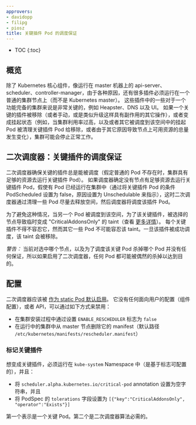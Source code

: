 ```yaml
---
approvers:
- davidopp
- filipg
- piosz
title: 关键插件 Pod 的调度保证
---
```


* TOC
{:toc}



## 概览

除了 Kubernetes 核心组件，像运行在 master 机器上的 api-server、scheduler、controller-manager，由于各种原因，还有很多插件必须运行在一个普通的集群节点上（而不是 Kubernetes master）。
这些插件中的一些对于一个功能完备的集群来说是非常关键的，例如 Heapster、DNS 以及 UI。
如果一个关键的插件被移除（或者手动，或是类似升级这样具有副作用的其它操作），或者变成挂起状态（例如，当集群利用率过高，以及或者其它被调度到该空间中的挂起 Pod 被清理关键插件 Pod 给移除，或者由于其它原因导致节点上可用资源的总量发生变化），集群可能会停止正常工作。



## 二次调度器：关键插件的调度保证

二次调度器确保关键的插件总是能被调度（假定普通的 Pod 不存在时，集群具有足够的资源去运行关键插件 Pod）。
如果调度器确定没有节点有足够资源去运行关键插件 Pod，假使有 Pod 已经运行在集群中（通过将关键插件 Pod 的条件 PodScheduled 设置为 false，原因设置为 Unschedulable  来指示），这时二次调度器通过清理一些 Pod 尽量去释放空间，然后调度器将调度该插件 Pod。



为了避免这种情况，当另一个 Pod 被调度到该空间，为了该关键插件，被选择的节点导致临时变成 "CriticalAddonsOnly" 的 taint（查看 [更多详情](https://git.k8s.io/community/contributors/design-proposals/taint-toleration-dedicated.md)）。
每个关键插件不得不容忍它，然而其它一些 Pod 不可能容忍该 taint。一旦该插件被成功调度，该 taint 会被移除。

*警告：* 当前对选中哪个节点，以及为了调度该关键 Pod 杀掉哪个 Pod 并没有任何保证，所以如果启用了二次调度器，任何 Pod 都可能被偶然的杀掉以达到目的。



## 配置

二次调度器应该被 [作为 static Pod 默认启用](https://git.k8s.io/kubernetes/cluster/saltbase/salt/rescheduler/rescheduler.manifest)。
它没有任何面向用户的配置（组件配置），或者 API，可以通过如下方式来禁用：



* 在集群安装过程中通过设置 `ENABLE_RESCHEDULER` 标志为 `false`
* 在运行中的集群中从 master 节点删除它的 manifest（默认路径 `/etc/kubernetes/manifests/rescheduler.manifest`）



### 标记关键插件

想变成关键插件，必须运行在 `kube-system` Namespace 中（是基于标志可配置的），并且：
* 将 `scheduler.alpha.kubernetes.io/critical-pod` annotation 设置为空字符串，并且
* 将 PodSpec 的 `tolerations` 字段设置为 `[{"key":"CriticalAddonsOnly", "operator":"Exists"}]`

第一个表示是一个关键 Pod。第二个是二次调度器算法必需的。

